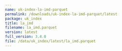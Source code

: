 ```yaml
---
name: uk-index-la-imd-parquet
permalink: /downloads/uk-index-la-imd-parquet/latest
package: uk_index
title: la_imd
filename: la_imd.parquet
version: latest
full_version: 3.4.0
file: /data/uk_index/latest/la_imd.parquet
---
```

